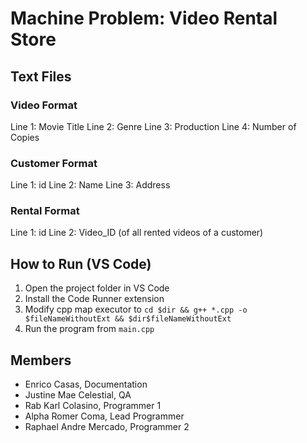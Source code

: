 # Machine Problem: Video Rental Store

## Text Files

### Video Format

<!-- Line 1: id -->
Line 1: Movie Title
Line 2: Genre
Line 3: Production
Line 4: Number of Copies

### Customer Format

Line 1: id
Line 2: Name
Line 3: Address

### Rental Format

Line 1: id
Line 2: Video_ID (of all rented videos of a customer)

## How to Run (VS Code)

1. Open the project folder in VS Code
2. Install the Code Runner extension
3. Modify cpp map executor to `cd $dir && g++ *.cpp -o $fileNameWithoutExt && $dir$fileNameWithoutExt`
4. Run the program from `main.cpp`

## Members

- Enrico Casas, Documentation
- Justine Mae Celestial, QA
- Rab Karl Colasino, Programmer 1
- Alpha Romer Coma, Lead Programmer
- Raphael Andre Mercado, Programmer 2
